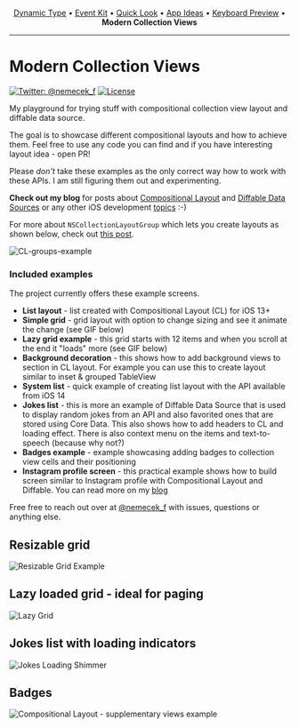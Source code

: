 <p align="center">
  <a href="https://github.com/nemecek-filip/DynamicType-ReferenceApp">Dynamic Type</a> &bull;
  <a href="https://github.com/nemecek-filip/EKEventKit.Example">Event Kit</a>  &bull;
  <a href="https://github.com/nemecek-filip/QLPreviewController.Example">Quick Look</a> 	&bull;
  <a href="https://github.com/nemecek-filip/App-ideas">App Ideas</a> &bull;
  <a href="https://github.com/nemecek-filip/KeyboardPreview.iOS">Keyboard Preview</a>
  &bull;
  <b>Modern Collection Views</b>
</p>

----

# Modern Collection Views

[![Twitter: @nemecek_f](https://img.shields.io/badge/contact-@nemecek_f-blue.svg?style=flat)](https://twitter.com/nemecek_f)
[![License](https://img.shields.io/badge/license-MIT-green.svg?style=flat)](https://github.com/nemecek-filip/CompositionalDiffablePlayground.ios/blob/main/LICENSE)

My playground for trying stuff with compositional collection view layout and diffable data source.

The goal is to showcase different compositional layouts and how to achieve them. Feel free to use any code you can find and if you have interesting layout idea - open PR!

Please *don't* take these examples as the only correct way how to work with these APIs. I am still figuring them out and experimenting.

**Check out my blog** for posts about [Compositional Layout](https://nemecek.be/blog/series/compositional-layout) and [Diffable Data Sources](https://nemecek.be/blog/series/diffable) or any other iOS development [topics](https://nemecek.be/blog/swift-and-ios) :-)

For more about `NSCollectionLayoutGroup` which lets you create layouts as shown below, check out [this post](https://nemecek.be/blog/66/detailed-look-at-the-nscollectionlayoutgroup).

![CL-groups-example](https://nemecek.be/media/images/groups-example.png)


### Included examples

The project currently offers these example screens.

* **List layout** - list created with Compositional Layout (CL) for iOS 13+
* **Simple grid** - grid layout with option to change sizing and see it animate the change (see GIF below)
* **Lazy grid example** - this grid starts with 12 items and when you scroll at the end it "loads" more (see GIF below)
* **Background decoration** - this shows how to add background views to section in CL layout. For example you can use this to create layout similar to inset & grouped TableView
* **System list** - quick example of creating list layout with the API available from iOS 14
* **Jokes list** - this is more an example of Diffable Data Source that is used to display random jokes from an API and also favorited ones that are stored using Core Data. This also shows how to add headers to CL and loading effect. There is also context menu on the items and text-to-speech (because why not?)
* **Badges example** - example showcasing adding badges to collection view cells and their positioning
* **Instagram profile screen** - this practical example shows how to build screen similar to Instagram profile with Compositional Layout and Diffable. You can read more on my [blog](https://nemecek.be/blog/72/building-instagram-profile-screen-with-compositional-layout)


Free free to reach out over at [@nemecek_f](https://twitter.com/nemecek_f) with issues, questions or anything else.

## Resizable grid

![Resizable Grid Example](https://nemecek.be/media/images/CDPResizableGrid.gif)

## Lazy loaded grid - ideal for paging

![Lazy Grid](https://nemecek.be/media/images/CDPLazyGrid.gif)

## Jokes list with loading indicators

![Jokes Loading Shimmer](https://nemecek.be/media/images/jokesLoadingShimmer.gif)

## Badges

![Compositional Layout - supplementary views example](https://nemecek.be/media/images/IMG_39B7EA982A23-1.jpeg)